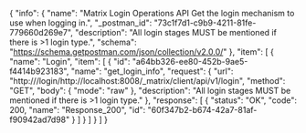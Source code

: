 {
  "info": {
    "name": "Matrix Login Operations API Get the login mechanism to use when logging in.",
    "_postman_id": "73c1f7d1-c9b9-4211-81fe-779660d269e7",
    "description": "All login stages MUST be mentioned if there is >1 login type.",
    "schema": "https://schema.getpostman.com/json/collection/v2.0.0/"
  },
  "item": [
    {
      "name": "Login",
      "item": [
        {
          "id": "a64bb326-ee80-452b-9ae5-f4414b923183",
          "name": "get_login_info",
          "request": {
            "url": "http:///login/http://localhost:8008/_matrix/client/api/v1/login",
            "method": "GET",
            "body": {
              "mode": "raw"
            },
            "description": "All login stages MUST be mentioned if there is >1 login type."
          },
          "response": [
            {
              "status": "OK",
              "code": 200,
              "name": "Response_200",
              "id": "60f347b2-b674-42a7-81af-f90942ad7d98"
            }
          ]
        }
      ]
    }
  ]
}